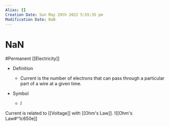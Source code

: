 ```yaml
---
Alias: []
Creation Date: Sun May 29th 2022 5:55:35 pm 
Modification Date: NaN
---
```

# NaN
#Permanent [[Electricity]]

- Definition
	- Current is the number of electrons that can pass through a particular part of a wire at a given time.

- Symbol
	- $I$

Current is related to [[Voltage]] with [[Ohm's Law]].
![[Ohm's Law#^1c650e]]